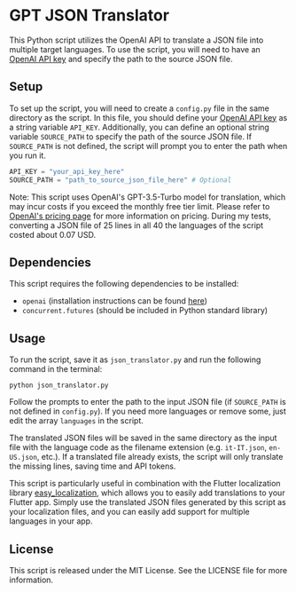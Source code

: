 # GPT JSON Translator

This Python script utilizes the OpenAI API to translate a JSON file into multiple target languages. To use the script, you will need to have an [OpenAI API key](https://beta.openai.com/docs/developer-quickstart/your-api-keys) and specify the path to the source JSON file.

## Setup

To set up the script, you will need to create a `config.py` file in the same directory as the script. In this file, you should define your [OpenAI API key](https://beta.openai.com/docs/developer-quickstart/your-api-keys) as a string variable `API_KEY`. Additionally, you can define an optional string variable `SOURCE_PATH` to specify the path of the source JSON file. If `SOURCE_PATH` is not defined, the script will prompt you to enter the path when you run it.

```python
API_KEY = "your_api_key_here"
SOURCE_PATH = "path_to_source_json_file_here" # Optional
```

Note: This script uses OpenAI's GPT-3.5-Turbo model for translation, which may incur costs if you exceed the monthly free tier limit. Please refer to [OpenAI's pricing page](https://openai.com/pricing/) for more information on pricing. During my tests, converting a JSON file of 25 lines in all 40 the languages of the script costed about 0.07 USD.

## Dependencies

This script requires the following dependencies to be installed:

- `openai` (installation instructions can be found [here](https://github.com/openai/openai-python#installation))
- `concurrent.futures` (should be included in Python standard library)

## Usage

To run the script, save it as `json_translator.py` and run the following command in the terminal:

```
python json_translator.py
```

Follow the prompts to enter the path to the input JSON file (if `SOURCE_PATH` is not defined in `config.py`). If you need more languages or remove some, just edit the array `languages` in the script.

The translated JSON files will be saved in the same directory as the input file with the language code as the filename extension (e.g. `it-IT.json`, `en-US.json`, etc.). If a translated file already exists, the script will only translate the missing lines, saving time and API tokens.

This script is particularly useful in combination with the Flutter localization library [easy_localization](https://pub.dev/packages/easy_localization), which allows you to easily add translations to your Flutter app. Simply use the translated JSON files generated by this script as your localization files, and you can easily add support for multiple languages in your app.

## License

This script is released under the MIT License. See the LICENSE file for more information.
